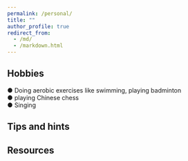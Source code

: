 ```yaml
---
permalink: /personal/
title: ""
author_profile: true
redirect_from: 
  - /md/
  - /markdown.html
---
```


## Hobbies

● Doing aerobic exercises like swimming, playing badminton<br>
● playing Chinese chess<br>
● Singing


## Tips and hints



## Resources




